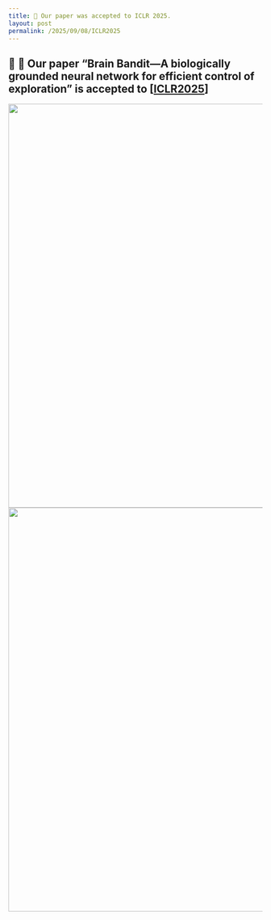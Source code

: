 ```yaml
---
title: 🥳 Our paper was accepted to ICLR 2025.
layout: post
permalink: /2025/09/08/ICLR2025
---
```


## 🥳 🥳 Our paper “Brain Bandit—A biologically grounded neural network for efficient control of exploration” is accepted to [[ICLR2025](/papers/2025_Brain_Bandit_A_Biologica.pdf)]

<p align="center">
    <img width="800" style="border:0px solid #6495ED" src="/news/News_photo6.jpg">
 <img width="800" style="border:0px solid #6495ED" src="/news/News_photo5.jpg">
</p>